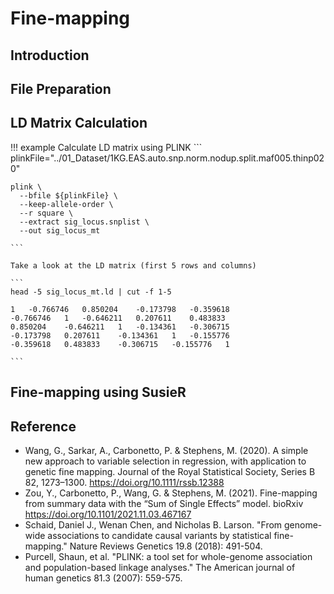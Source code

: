 # Fine-mapping

## Introduction

## File Preparation



## LD Matrix Calculation

!!! example Calculate LD matrix using PLINK
    ```
    plinkFile="../01_Dataset/1KG.EAS.auto.snp.norm.nodup.split.maf005.thinp020"
    
    plink \
      --bfile ${plinkFile} \
      --keep-allele-order \
      --r square \
      --extract sig_locus.snplist \
      --out sig_locus_mt
    
    ```
    
    Take a look at the LD matrix (first 5 rows and columns)

    ```
    head -5 sig_locus_mt.ld | cut -f 1-5

    1	-0.766746	0.850204	-0.173798	-0.359618
    -0.766746	1	-0.646211	0.207611	0.483833
    0.850204	-0.646211	1	-0.134361	-0.306715
    -0.173798	0.207611	-0.134361	1	-0.155776
    -0.359618	0.483833	-0.306715	-0.155776	1
    
    ```

## Fine-mapping using SusieR

## Reference

- Wang, G., Sarkar, A., Carbonetto, P. & Stephens, M. (2020). A simple new approach to variable selection in regression, with application to genetic fine mapping. Journal of the Royal Statistical Society, Series B 82, 1273–1300. https://doi.org/10.1111/rssb.12388
- Zou, Y., Carbonetto, P., Wang, G. & Stephens, M. (2021). Fine-mapping from summary data with the “Sum of Single Effects” model. bioRxiv https://doi.org/10.1101/2021.11.03.467167
- Schaid, Daniel J., Wenan Chen, and Nicholas B. Larson. "From genome-wide associations to candidate causal variants by statistical fine-mapping." Nature Reviews Genetics 19.8 (2018): 491-504.
- Purcell, Shaun, et al. "PLINK: a tool set for whole-genome association and population-based linkage analyses." The American journal of human genetics 81.3 (2007): 559-575.